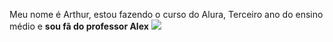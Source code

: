 Meu nome é Arthur, estou fazendo o curso do Alura, Terceiro ano do ensino médio e **sou fã do professor Alex**
![](https://www.icegif.com/wp-content/uploads/2023/04/icegif-1718.gif)
